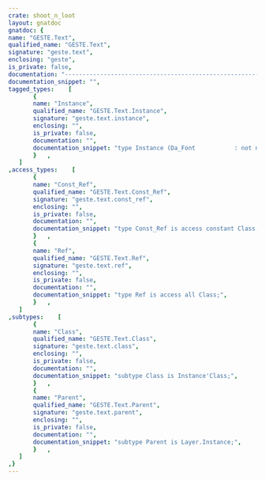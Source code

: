 ```yaml
---
crate: shoot_n_loot
layout: gnatdoc
gnatdoc: {
name: "GESTE.Text",
qualified_name: "GESTE.Text",
signature: "geste.text",
enclosing: "geste",
is_private: false,
documentation: "----------------------------------------------------------------------------\n                                                                          --\n                                   GESTE                                  --\n                                                                          --\n                    Copyright (C) 2018 Fabien Chouteau                    --\n                                                                          --\n                                                                          --\n  Redistribution and use in source and binary forms, with or without      --\n  modification, are permitted provided that the following conditions are  --\n  met:                                                                    --\n     1. Redistributions of source code must retain the above copyright    --\n        notice, this list of conditions and the following disclaimer.     --\n     2. Redistributions in binary form must reproduce the above copyright --\n        notice, this list of conditions and the following disclaimer in   --\n        the documentation and/or other materials provided with the        --\n        distribution.                                                     --\n     3. Neither the name of the copyright holder nor the names of its     --\n        contributors may be used to endorse or promote products derived   --\n        from this software without specific prior written permission.     --\n                                                                          --\n   THIS SOFTWARE IS PROVIDED BY THE COPYRIGHT HOLDERS AND CONTRIBUTORS    --\n   \"AS IS\" AND ANY EXPRESS OR IMPLIED WARRANTIES, INCLUDING, BUT NOT      --\n   LIMITED TO, THE IMPLIED WARRANTIES OF MERCHANTABILITY AND FITNESS FOR  --\n   A PARTICULAR PURPOSE ARE DISCLAIMED. IN NO EVENT SHALL THE COPYRIGHT   --\n   HOLDER OR CONTRIBUTORS BE LIABLE FOR ANY DIRECT, INDIRECT, INCIDENTAL, --\n   SPECIAL, EXEMPLARY, OR CONSEQUENTIAL DAMAGES (INCLUDING, BUT NOT       --\n   LIMITED TO, PROCUREMENT OF SUBSTITUTE GOODS OR SERVICES; LOSS OF USE,  --\n   DATA, OR PROFITS; OR BUSINESS INTERRUPTION) HOWEVER CAUSED AND ON ANY  --\n   THEORY OF LIABILITY, WHETHER IN CONTRACT, STRICT LIABILITY, OR TORT    --\n   (INCLUDING NEGLIGENCE OR OTHERWISE) ARISING IN ANY WAY OUT OF THE USE  --\n   OF THIS SOFTWARE, EVEN IF ADVISED OF THE POSSIBILITY OF SUCH DAMAGE.   --\n                                                                          --\n----------------------------------------------------------------------------",
documentation_snippet: "",
tagged_types:    [
       {
       name: "Instance",
       qualified_name: "GESTE.Text.Instance",
       signature: "geste.text.instance",
       enclosing: "",
       is_private: false,
       documentation: "",
       documentation_snippet: "type Instance (Da_Font           : not null GESTE_Fonts.Bitmap_Font_Ref;\n               Number_Of_Columns : Positive;\n               Number_Of_Lines   : Positive;\n               Foreground        : Output_Color;\n               Background        : Output_Color)\nis new Parent with private;",
       }   ,
   ]
,access_types:    [
       {
       name: "Const_Ref",
       qualified_name: "GESTE.Text.Const_Ref",
       signature: "geste.text.const_ref",
       enclosing: "",
       is_private: false,
       documentation: "",
       documentation_snippet: "type Const_Ref is access constant Class;",
       }   ,
       {
       name: "Ref",
       qualified_name: "GESTE.Text.Ref",
       signature: "geste.text.ref",
       enclosing: "",
       is_private: false,
       documentation: "",
       documentation_snippet: "type Ref is access all Class;",
       }   ,
   ]
,subtypes:    [
       {
       name: "Class",
       qualified_name: "GESTE.Text.Class",
       signature: "geste.text.class",
       enclosing: "",
       is_private: false,
       documentation: "",
       documentation_snippet: "subtype Class is Instance'Class;",
       }   ,
       {
       name: "Parent",
       qualified_name: "GESTE.Text.Parent",
       signature: "geste.text.parent",
       enclosing: "",
       is_private: false,
       documentation: "",
       documentation_snippet: "subtype Parent is Layer.Instance;",
       }   ,
   ]
,}
---
```

